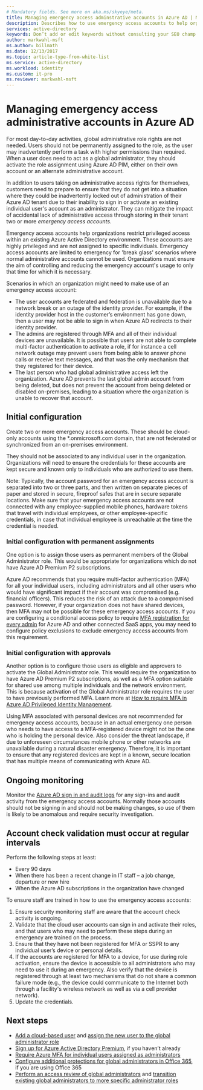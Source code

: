```yaml
---
# Mandatory fields. See more on aka.ms/skyeye/meta.
title: Managing emergency access adminstrative accounts in Azure AD | Microsoft Docs
description: Describes how to use emergency access accounts to help organizations restrict privileged access within an existing Azure Active Directory environment. 
services: active-directory 
keywords: Don’t add or edit keywords without consulting your SEO champ.
author: markwahl-msft
ms.author: billmath
ms.date: 12/13/2017
ms.topic: article-type-from-white-list
ms.service: active-directory
ms.workload: identity
ms.custom: it-pro
ms.reviewer: markwahl-msft
---
```



# Managing emergency access administrative accounts in Azure AD 

For most day-to-day activities, global administrative role rights are not needed.  Users should not be permanently assigned to the role, as the user may inadvertently perform a task with higher permissions than required. When a user does need to act as a global administrator, they should activate the role assignment using Azure AD PIM, either on their own account or an alternate administrative account.

In addition to users taking on administrative access rights for themselves, customers need to prepare to ensure that they do not get into a situation where they could be inadvertently locked out of administration of their Azure AD tenant due to their inability to sign in or activate an existing individual user's account as an administrator.  They can mitigate the impact of accidental lack of administrative access through storing in their tenant two or more *emergency access accounts*.

Emergency access accounts help organizations restrict privileged access within an existing Azure Active Directory environment. These accounts are highly privileged and are not assigned to specific individuals. Emergency access accounts are limited to emergency for 'break glass' scenarios where normal administrative accounts cannot be used.  Organizations must ensure the aim of controlling and reducing the emergency account's usage to only that time for which it is necessary.

Scenarios in which an organization might need to make use of an emergency access account:

 - The user accounts are federated and federation is unavailable due to a network break or an outage of the identity provider.  For example, if the identity provider host in the customer’s environment has gone down, then a user may not be able to sign in when Azure AD redirects to their identity provider. 
 - The admins are registered through MFA and all of their individual devices are unavailable.  It is possible that users are not able to complete multi-factor authentication to activate a role, if for instance a cell network outage may prevent users from being able to answer phone calls or receive text messages, and that was the only mechanism that they registered for their device. 
 - The last person who had global administrative access left the organization.  Azure AD prevents the last global admin account from being deleted, but does not prevent the account from being deleted or disabled on-premises, leading to a situation where the organization is unable to recover that account.

## Initial configuration

Create two or more emergency access accounts.  These should be cloud-only accounts using the *.onmicrosoft.com domain, that are not federated or synchronized from an on-premises environment.  

They should not be associated to any individual user in the organization.  Organizations will need to ensure the credentials for these accounts are kept secure and known only to individuals who are authorized to use them. 

Note: Typically, the account password for an emergency access account is separated into two or three parts, and then written on separate pieces of paper and stored in secure, fireproof safes that are in secure separate locations. Make sure that your emergency access accounts are not connected with any employee-supplied mobile phones, hardware tokens that travel with individual employees, or other employee-specific credentials, in case that individual employee is unreachable at the time the credential is needed. 

### Initial configuration with permanent assignments

One option is to assign those users as permanent members of the Global Administrator role.  This would be appropriate for organizations which do not have Azure AD Premium P2 subscriptions.

Azure AD recommends that you require multi-factor authentication (MFA) for all your individual users, including administrators and all other users who would have significant impact if their account was compromised (e.g. financial officers). This reduces the risk of an attack due to a compromised password. However, if your organization does not have shared devices, then MFA may not be possible for these emergency access accounts.  If you are configuring a conditional access policy to require [MFA registration for every admin](https://docs.microsoft.com/en-us/azure/multi-factor-authentication/multi-factor-authentication-get-started-user-states) for Azure AD and other connected SaaS apps, you may need to configure policy exclusions to exclude emergency access accounts from this requirement.

### Initial configuration with approvals

Another option is to configure those users as eligible and approvers to activate the Global Administrator role.  This would require the organization to have Azure AD Premium P2 subscriptions, as well as a MFA option suitable for shared use among multiple individuals and the network environment.  This is because activation of the Global Administrator role requires the user to have previously performed MFA.  Learn more at [How to require MFA in Azure AD Privileged Identity Management](https://docs.microsoft.com/en-us/azure/active-directory/active-directory-privileged-identity-management-how-to-require-mfa).

Using MFA associated with personal devices are not recommended for emergency access accounts, because in an actual emergency one person who needs to have access to a MFA-registered device might not be the one who is holding the personal device.  Also consider the threat landscape, if due to unforeseen circumstances mobile phone or other networks are unavailable during a natural disaster emergency.  Therefore, it is important to ensure that any registered devices are kept in a known, secure location that has multiple means of communicating with Azure AD.

## Ongoing monitoring

Monitor the [Azure AD sign in and audit logs](https://docs.microsoft.com/en-us/azure/active-directory/active-directory-reporting-activity-sign-ins) for any sign-ins and audit activity from the emergency access accounts.  Normally those accounts should not be signing in and should not be making changes, so use of them is likely to be anomalous and require security investigation.

## Account check validation must occur at regular intervals

Perform the following steps at least:
 - Every 90 days
 - When there has been a recent change in IT staff – a job change, departure or new hire
 - When the Azure AD subscriptions in the organization have changed

To ensure staff are trained in how to use the emergency access accounts:

1.	Ensure security monitoring staff are aware that the account check activity is ongoing.
2.	Validate that the cloud user accounts can sign in and activate their roles, and that users who may need to perform these steps during an emergency are trained on the process.
3.	Ensure that they have not been registered for MFA or SSPR to any individual user’s device or personal details.  
4. If the accounts are registered for MFA to a device, for use during role activation, ensure the device is accessible to all administrators who may need to use it during an emergency.  Also verify that the device is registered through at least two mechanisms that do not share a common failure mode (e.g., the device could communicate to the Internet both through a facility's wireless network as well as via a cell provider network).
5.	Update the credentials.

## Next steps
- [Add a cloud-based user](add-users-azure-active-directory.md) and [assign the new user to the global administrator role](active-directory-users-assign-role-azure-portal.md)
- [Sign up for Azure Active Directory Premium](active-directory-get-started-premium.md), if you haven’t already
- [Require Azure MFA for individual users assigned as administrators](../../multi-factor-authentication/multi-factor-authentication-get-started-user-states.md)
- [Configure additional protections for global administrators in Office 365](https://support.office.com/article/Protect-your-Office-365-global-administrator-accounts-6b4ded77-ac8d-42ed-8606-c014fd947560), if you are using Office 365
- [Perform an access review of global administrators](active-directory-privileged-identity-management-how-to-start-security-review.md) and [transition existing global administrators to more specific administrator roles](active-directory-assign-admin-roles-azure-portal.md)

